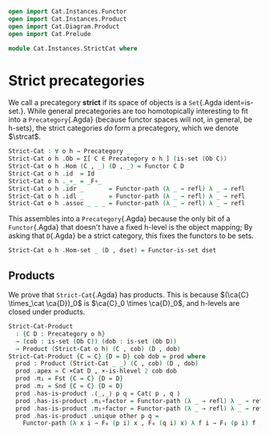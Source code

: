```agda
open import Cat.Instances.Functor
open import Cat.Instances.Product
open import Cat.Diagram.Product
open import Cat.Prelude

module Cat.Instances.StrictCat where
```

<!--
```agda
open Product
open is-product
open Precategory
open Functor

private variable
  o h : Level
```
-->

# Strict precategories

We call a precategory **strict** if its space of objects is a
`Set`{.Agda ident=is-set.}. While general precategories are too
homotopically interesting to fit into a `Precategory`{.Agda} (because
functor spaces will not, in general, be h-sets), the strict categories
_do_ form a precategory, which we denote $\strcat$.

<!--
```agda
Functor-is-set : ∀ {o h} {C D : Precategory o h} → is-set (Ob D)
              → is-set (Functor C D)
Functor-is-set {o = o} {h} {C} {D} dobset = 
  retract→is-hlevel 2 unpack pack linv hl 
  where abstract
    T : Type (o ⊔ h)
    T = Σ[ F₀ ∈ (Ob C → Ob D) ] 
        Σ[ F₁ ∈ (∀ x y (f : Hom C x y) → Hom D (F₀ x) (F₀ y)) ]
        ((∀ x → F₁ x x (id C) ≡ id D) ×
         (∀ w x y (f : Hom C w x) (g : Hom C x y) 
           → F₁ _ _ (_∘_ C g f) ≡ _∘_ D (F₁ _ _ g) (F₁ _ _ f)))

    pack : Functor C D → T
    pack x = F₀ x , (λ _ _ → F₁ x) , (λ _ → F-id x) , λ _ _ _ g f → F-∘ x f g

    unpack : T → Functor C D
    unpack (f , g , p , q) .F₀ = f
    unpack (f , g , p , q) .F₁ = g _ _
    unpack (f , g , p , q) .F-id = p _
    unpack (f , g , p , q) .F-∘ _ _ = q _ _ _ _ _

    linv : is-left-inverse unpack pack
    linv x i .F₀ = F₀ x
    linv x i .F₁ = F₁ x
    linv x i .F-id = F-id x
    linv x i .F-∘ = F-∘ x

    hl : is-set T
    hl = Σ-is-hlevel 2 (fun-is-hlevel 2 dobset) λ F →
         Σ-is-hlevel 2 (Π-is-hlevel 2 λ _ → 
                      Π-is-hlevel 2 λ _ → fun-is-hlevel 2 (D .Hom-set _ _)) λ F₁ → 
         is-prop→is-set (×-is-hlevel 1 (Π-is-hlevel 1 λ _ → D .Hom-set _ _ _ _) 
                                   (Π-is-hlevel 1 λ _ → 
                                    Π-is-hlevel 1 λ _ → 
                                    Π-is-hlevel 1 λ _ → 
                                    Π-is-hlevel 1 λ _ → 
                                    Π-is-hlevel 1 λ _ → D .Hom-set _ _ _ _))
```
-->

```agda
Strict-Cat : ∀ o h → Precategory _ _
Strict-Cat o h .Ob = Σ[ C ∈ Precategory o h ] (is-set (Ob C))
Strict-Cat o h .Hom (C , _) (D , _) = Functor C D
Strict-Cat o h .id  = Id
Strict-Cat o h ._∘_ = _F∘_
Strict-Cat o h .idr _       = Functor-path (λ _ → refl) λ _ → refl
Strict-Cat o h .idl _       = Functor-path (λ _ → refl) λ _ → refl
Strict-Cat o h .assoc _ _ _ = Functor-path (λ _ → refl) λ _ → refl
```

This assembles into a `Precategory`{.Agda} because the only bit of a
`Functor`{.Agda} that doesn't have a fixed h-level is the object
mapping; By asking that `D`{.Agda} be a strict category, this fixes the
functors to be sets.

```agda
Strict-Cat o h .Hom-set _ (D , dset) = Functor-is-set dset
```

## Products

We prove that `Strict-Cat`{.Agda} has products. This is because 
$(\ca{C} \times_\cat \ca{D})_0$ is $\ca{C}_0 \times \ca{D}_0$,
and h-levels are closed under products.

```agda
Strict-Cat-Product 
  : {C D : Precategory o h}
  → (cob : is-set (Ob C)) (dob : is-set (Ob D))
  → Product (Strict-Cat o h) (C , cob) (D , dob)
Strict-Cat-Product {C = C} {D = D} cob dob = prod where
  prod : Product (Strict-Cat _ _) (C , cob) (D , dob)
  prod .apex = C ×Cat D , ×-is-hlevel 2 cob dob
  prod .π₁ = Fst {C = C} {D = D}
  prod .π₂ = Snd {C = C} {D = D}
  prod .has-is-product .⟨_,_⟩ p q = Cat⟨ p , q ⟩
  prod .has-is-product .π₁∘factor = Functor-path (λ _ → refl) λ _ → refl
  prod .has-is-product .π₂∘factor = Functor-path (λ _ → refl) λ _ → refl
  prod .has-is-product .unique other p q = 
    Functor-path (λ x i → F₀ (p i) x , F₀ (q i) x) λ f i → F₁ (p i) f , F₁ (q i) f
```
